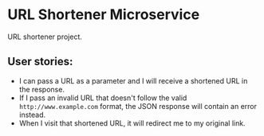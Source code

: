 # URL Shortener Microservice

URL shortener project.

## User stories:
- I can pass a URL as a parameter and I will receive a shortened URL in the response.
- If I pass an invalid URL that doesn't follow the valid `http://www.example.com` format, the JSON response will contain an error instead.
- When I visit that shortened URL, it will redirect me to my original link.
